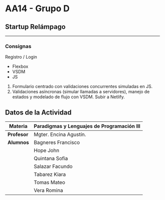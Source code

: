 # AA14 - Grupo D
## Startup Relámpago
--- 
### Consignas
Registro / Login
- Flexbox
- VSDM
- JS
1. Formulario centrado con validaciones concurrentes simuladas en JS.
2. Validaciones asíncronas (simular llamadas a servidores), manejo de estados y modelado de flujo con VSDM. Subir a Netlify.

## **Datos de la Actividad**  
|  **Materia** |Paradigmas y Lenguajes de Programación III| 
|--------------|------------------------------------------|  
| **Profesor** | Mgter. Encina Agustín.                   |   
| **Alumnos**| Bagneres Francisco                |
|| Hope John                         |  
|| Quintana Sofia                    |  
|| Salazar Facundo                   |  
|| Tabarez Kiara                     |  
|| Tomas Mateo                       |  
|| Vera Romina                       |  
